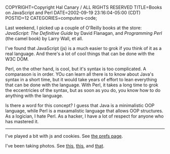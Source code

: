 COPYRIGHT=Copyright Hal Canary / ALL RIGHTS RESERVED
TITLE=Books on JavaScript and Perl
DATE=2002-09-19 23:16:04-05:00 (CDT)
POSTID=12
CATEGORIES=computers-code;

Last weekend, I picked up a couple of O'Reilly books at the store: _JavaScript: The Definitive Guide_ by David Flanagan, and _Programming Perl_ (the camel book) by Larry Wall, et all.

I've found that JavaScript (js) is a much easier to grok if you think of it as a real language. And there's a lot of cool things that can be done with the W3C DOM.

Perl, on the other hand, is cool, but it's syntax is too complicated. A comparason is in order. YOu can learn all there is to know about Java's syntax in a short time, but it would take years of effort to lean everything that can be done with the language. With Perl, it takes a long time to grok the eccentricies of the syntax, but as soon as you do, you know how to do anything with the language.

Is there a word for this concept? I guess that Java is a minimalistic OOP language, while Perl is a maxamalistic language that allows OOP structures. As a logician, I hate Perl. As a hacker, I have a lot of respect for anyone who has mastered it.

* * *

I've played a bit with js and cookies. See [the prefs page](preferences.cgi).

I've been taking photos. See [this](/p/a40/), [this](/p/photo-2002-08-25/), and [that](/p/photo-2002-08-31/).
